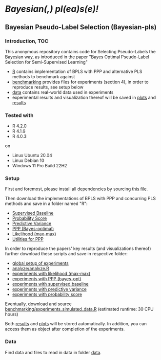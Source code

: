 
# *Bayesian(,) pl(ea)s(e)!*

## Bayesian Pseudo-Label Selection (Bayesian-pls) 



### Introduction, TOC
This anonymous repository contains code for Selecting Pseudo-Labels the Bayesian way, as introduced in the paper "Bayes Optimal Pseudo-Label Selection for Semi-Supervised Learning"

* [R](R) contains implementation of BPLS with PPP and alternative PLS methods to benchmark against
* [benchmarking](benchmarking) provides files for experiments (section 4), in order to reproduce results, see setup below
* [data](data) contains real-world data used in experiments
* experimental results and visualization thereof will be saved in [plots](plots) and [results](results) 




### Tested with

- R 4.2.0
- R 4.1.6
- R 4.0.3

on
- Linux Ubuntu 20.04
- Linux Debian 10
- Windows 11 Pro Build 22H2 




### Setup

First and foremost, please install all dependencies by sourcing [this file](_setup_session.R).

Then download the implementations of BPLS with PPP and concurring PLS methods and save in a folder named "R":

* [Supervised Baseline](R/standard_supervised.R)
* [Probability Score](R/standard_self_training_conf.R)
* [Predictive Variance](R/standard_self_training.R)
* [PPP (Bayes-optimal)](R/diff_marg_likelihood_pred_ext.R)
* [Likelihood (max-max)](R/diff_marg_likelihood_pred.R)
* [Utilities for PPP](R/utils_diff_marg_likelihood.R)



In order to reproduce the papers' key results (and visualizations thereof) further download these scripts and save in respective folder:

* [global setup of experiments](benchmarks/run_benchmarks_simulated_data_p=60.R)
* [analyze/analyze.R](analyze/analyze.R)
* [experiments with likelihood (max-max)](benchmarks/experiments/benchmark-dml-pred.R)
* [experiments with PPP (bayes-opt)](benchmarks/experiments/benchmark-dml-pred-ext.R)
* [experiments with supervised baseline](benchmarks/experiments/_benchmark-standard-supervised.R)
* [experiments with predictive variance](benchmarks/experiments/_benchmark-standard-self-training.R)
* [experiments with probability score](benchmarking/experiments/_benchmark-standard-self-training_conf.R)


Eventually, download and source [benchmarking/experiments_simulated_data.R](benchmarking/experiments_simulated_data.R) (estimated runtime: 30 CPU hours)

Both [results](results) and [plots](plots) will be stored automatically. In addition, you can access them as object after completion of the experiments.

### Data

Find data and files to read in data in folder [data](data). 



